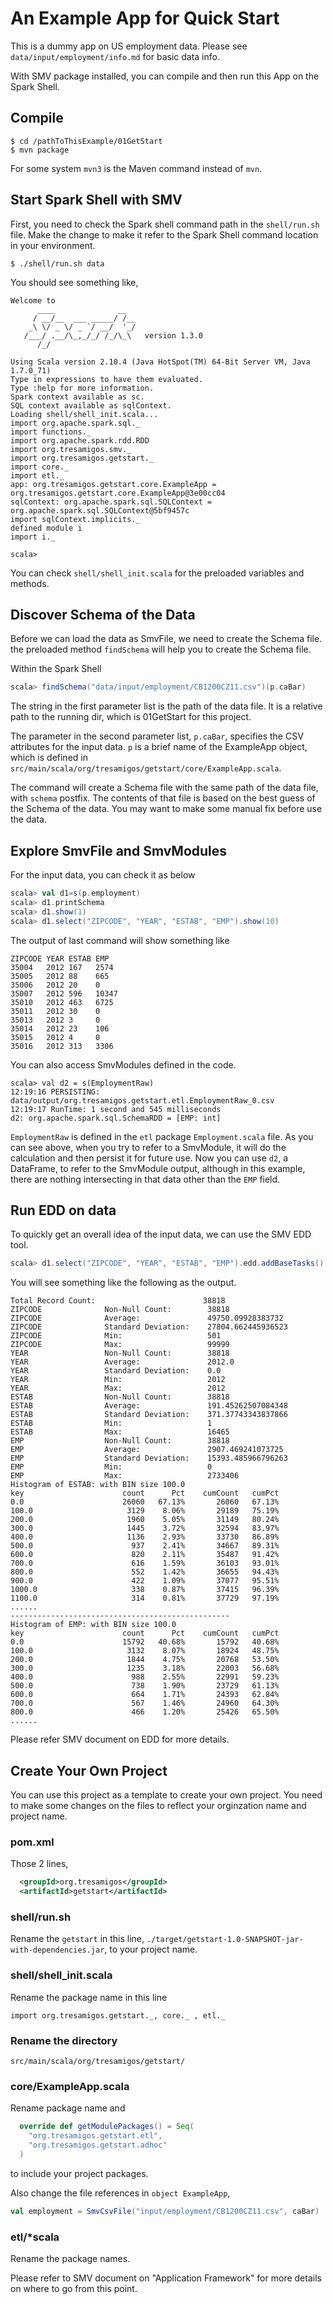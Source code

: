 # An Example App for Quick Start

This is a dummy app on US employment data. Please see `data/input/employment/info.md` for basic 
data info. 

With SMV package installed, you can compile and then run this App on the Spark Shell.

## Compile
```shell
$ cd /pathToThisExample/01GetStart
$ mvn package
```

For some system `mvn3` is the Maven command instead of `mvn`.

## Start Spark Shell with SMV
First, you need to check the Spark shell command path in the `shell/run.sh` file. Make the 
change to make it refer to the Spark Shell command location in your environment.

```shell
$ ./shell/run.sh data
```

You should see something like,
```
Welcome to
      ____              __
     / __/__  ___ _____/ /__
    _\ \/ _ \/ _ `/ __/  '_/
   /___/ .__/\_,_/_/ /_/\_\   version 1.3.0
      /_/

Using Scala version 2.10.4 (Java HotSpot(TM) 64-Bit Server VM, Java 1.7.0_71)
Type in expressions to have them evaluated.
Type :help for more information.
Spark context available as sc.
SQL context available as sqlContext.
Loading shell/shell_init.scala...
import org.apache.spark.sql._
import functions._
import org.apache.spark.rdd.RDD
import org.tresamigos.smv._
import org.tresamigos.getstart._
import core._
import etl._
app: org.tresamigos.getstart.core.ExampleApp = org.tresamigos.getstart.core.ExampleApp@3e00cc04
sqlContext: org.apache.spark.sql.SQLContext = org.apache.spark.sql.SQLContext@5bf9457c
import sqlContext.implicits._
defined module i
import i._

scala> 
```

You can check `shell/shell_init.scala` for the preloaded variables and methods.

## Discover Schema of the Data 
Before we can load the data as SmvFile, we need to create the Schema file. the preloaded 
method `findSchema` will help you to create the Schema file.

Within the Spark Shell 
```scala
scala> findSchema("data/input/employment/CB1200CZ11.csv")(p.caBar)
```

The string in the first parameter list is the path of the data file. It is a relative path 
to the running dir, which is 01GetStart for this project.

The parameter in the second parameter list, `p.caBar`, specifies the CSV attributes for the 
input data. `p` is a brief name of the ExampleApp object, which is defined in 
`src/main/scala/org/tresamigos/getstart/core/ExampleApp.scala`. 

The command will create a Schema file with the same path of the data file, with `schema` postfix.
The contents of that file is based on the best guess of the Schema of the data. You may want to 
make some manual fix before use the data.

## Explore SmvFile and SmvModules 

For the input data, you can check it as below
```scala
scala> val d1=s(p.employment)
scala> d1.printSchema
scala> d1.show(1)
scala> d1.select("ZIPCODE", "YEAR", "ESTAB", "EMP").show(10)
```

The output of last command will show something like
```
ZIPCODE YEAR ESTAB EMP  
35004   2012 167   2574 
35005   2012 88    665  
35006   2012 20    0    
35007   2012 596   10347
35010   2012 463   6725 
35011   2012 30    0    
35013   2012 3     0    
35014   2012 23    106  
35015   2012 4     0    
35016   2012 313   3306 
```

You can also access SmvModules defined in the code.
```
scala> val d2 = s(EmploymentRaw)
12:19:16 PERSISTING: data/output/org.tresamigos.getstart.etl.EmploymentRaw_0.csv
12:19:17 RunTime: 1 second and 545 milliseconds                                                    
d2: org.apache.spark.sql.SchemaRDD = [EMP: int]
```

`EmploymentRaw` is defined in the `etl` package `Employment.scala` file.
As you can see above, when you try to refer to a SmvModule, it will do the calculation and
then persist it for future use. Now you can use `d2`, a DataFrame, to refer to the 
SmvModule output, although in this example, there are nothing intersecting in that 
data other than the `EMP` field.

## Run EDD on data
To quickly get an overall idea of the input data, we can use the SMV EDD tool.
```scala
scala> d1.select("ZIPCODE", "YEAR", "ESTAB", "EMP").edd.addBaseTasks().addHistogramTasks("ESTAB", "EMP")().dump
```

You will see something like the following as the output.
```
Total Record Count:                        38818
ZIPCODE              Non-Null Count:        38818
ZIPCODE              Average:               49750.09928383732
ZIPCODE              Standard Deviation:    27804.662445936523
ZIPCODE              Min:                   501
ZIPCODE              Max:                   99999
YEAR                 Non-Null Count:        38818
YEAR                 Average:               2012.0
YEAR                 Standard Deviation:    0.0
YEAR                 Min:                   2012
YEAR                 Max:                   2012
ESTAB                Non-Null Count:        38818
ESTAB                Average:               191.45262507084348
ESTAB                Standard Deviation:    371.37743343837866
ESTAB                Min:                   1
ESTAB                Max:                   16465
EMP                  Non-Null Count:        38818
EMP                  Average:               2907.469241073725
EMP                  Standard Deviation:    15393.485966796263
EMP                  Min:                   0
EMP                  Max:                   2733406
Histogram of ESTAB: with BIN size 100.0
key                      count      Pct    cumCount   cumPct
0.0                      26060   67.13%       26060   67.13%
100.0                     3129    8.06%       29189   75.19%
200.0                     1960    5.05%       31149   80.24%
300.0                     1445    3.72%       32594   83.97%
400.0                     1136    2.93%       33730   86.89%
500.0                      937    2.41%       34667   89.31%
600.0                      820    2.11%       35487   91.42%
700.0                      616    1.59%       36103   93.01%
800.0                      552    1.42%       36655   94.43%
900.0                      422    1.09%       37077   95.51%
1000.0                     338    0.87%       37415   96.39%
1100.0                     314    0.81%       37729   97.19%
......
-------------------------------------------------
Histogram of EMP: with BIN size 100.0
key                      count      Pct    cumCount   cumPct
0.0                      15792   40.68%       15792   40.68%
100.0                     3132    8.07%       18924   48.75%
200.0                     1844    4.75%       20768   53.50%
300.0                     1235    3.18%       22003   56.68%
400.0                      988    2.55%       22991   59.23%
500.0                      738    1.90%       23729   61.13%
600.0                      664    1.71%       24393   62.84%
700.0                      567    1.46%       24960   64.30%
800.0                      466    1.20%       25426   65.50%
......
```

Please refer SMV document on EDD for more details.

## Create Your Own Project

You can use this project as a template to create your own project. You need to 
make some changes on the files to reflect your orginzation name and project name.

### pom.xml
Those 2 lines,

```xml
  <groupId>org.tresamigos</groupId>
  <artifactId>getstart</artifactId>
```

### shell/run.sh
Rename the `getstart` in this line,
`./target/getstart-1.0-SNAPSHOT-jar-with-dependencies.jar`,
to your project name.

### shell/shell_init.scala
Rename the package name in this line
```
import org.tresamigos.getstart._, core._ , etl._
```

### Rename the directory 
```
src/main/scala/org/tresamigos/getstart/
```

### core/ExampleApp.scala
Rename package name and 
```scala
  override def getModulePackages() = Seq(
    "org.tresamigos.getstart.etl",
    "org.tresamigos.getstart.adhoc"
  )
```
to include your project packages.

Also change the file references in `object ExampleApp`,
```scala
val employment = SmvCsvFile("input/employment/CB1200CZ11.csv", caBar)
```

### etl/*scala
Rename the package names. 

Please refer to SMV document on "Application Framework" for more details on where to 
go from this point.
